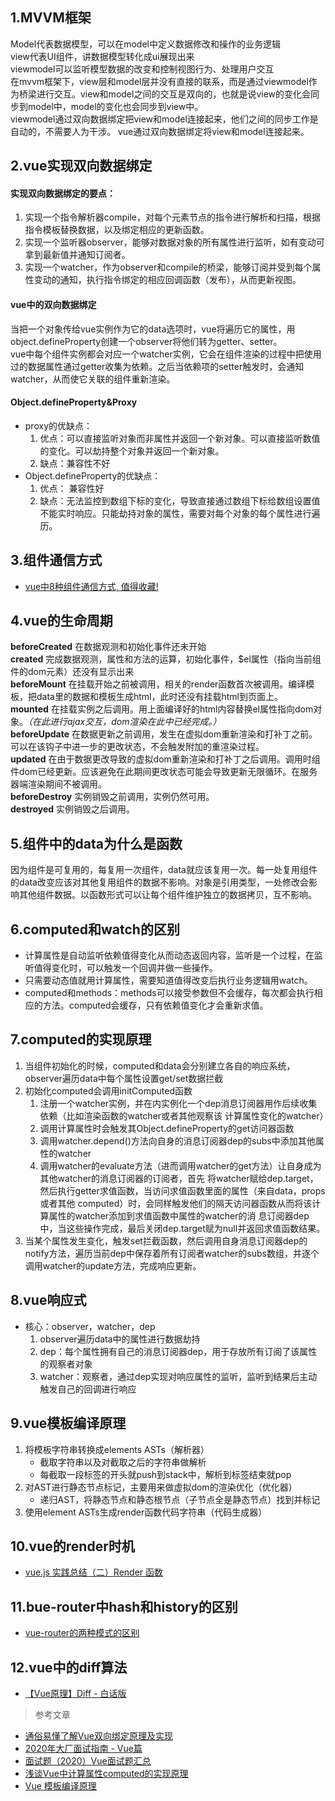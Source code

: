 ## 1.MVVM框架  
Model代表数据模型，可以在model中定义数据修改和操作的业务逻辑  
view代表UI组件，讲数据模型转化成ui展现出来  
viewmodel可以监听模型数据的改变和控制视图行为、处理用户交互  
在mvvm框架下，view层和model层并没有直接的联系，而是通过viewmodel作为桥梁进行交互。view和model之间的交互是双向的，也就是说view的变化会同步到model中，model的变化也会同步到view中。  
viewmodel通过双向数据绑定把view和model连接起来，他们之间的同步工作是自动的，不需要人为干涉。 
vue通过双向数据绑定将view和model连接起来。  

## 2.vue实现双向数据绑定  
#### 实现双向数据绑定的要点：  
1. 实现一个指令解析器compile，对每个元素节点的指令进行解析和扫描，根据指令模板替换数据，以及绑定相应的更新函数。  
2. 实现一个监听器observer，能够对数据对象的所有属性进行监听，如有变动可拿到最新值并通知订阅者。  
3. 实现一个watcher，作为observer和compile的桥梁，能够订阅并受到每个属性变动的通知，执行指令绑定的相应回调函数（发布），从而更新视图。  
#### vue中的双向数据绑定  
当把一个对象传给vue实例作为它的data选项时，vue将遍历它的属性，用object.defineProperty创建一个observer将他们转为getter、setter。  
vue中每个组件实例都会对应一个watcher实例，它会在组件渲染的过程中把使用过的数据属性通过getter收集为依赖。之后当依赖项的setter触发时，会通知watcher，从而使它关联的组件重新渲染。  
#### Object.defineProperty&Proxy
* proxy的优缺点：  
  1. 优点：可以直接监听对象而非属性并返回一个新对象。可以直接监听数值的变化。可以劫持整个对象并返回一个新对象。  
  2. 缺点：兼容性不好  
* Object.defineProperty的优缺点：  
  1. 优点： 兼容性好  
  2. 缺点：无法监控到数组下标的变化，导致直接通过数组下标给数组设置值不能实时响应。只能劫持对象的属性，需要对每个对象的每个属性进行遍历。  

## 3.组件通信方式  
* [vue中8种组件通信方式, 值得收藏!](https://juejin.cn/post/6844903887162310669#heading-10)

## 4.vue的生命周期  
**beforeCreated** 在数据观测和初始化事件还未开始  
**created** 完成数据观测，属性和方法的运算，初始化事件，$el属性（指向当前组件的dom元素）还没有显示出来   
**beforeMount** 在挂载开始之前被调用，相关的render函数首次被调用。编译模板，把data里的数据和模板生成html，此时还没有挂载html到页面上。  
**mounted** 在挂载实例之后调用。用上面编译好的html内容替换el属性指向dom对象。*（在此进行ajax交互，dom渲染在此中已经完成。）*  
**beforeUpdate** 在数据更新之前调用，发生在虚拟dom重新渲染和打补丁之前。可以在该钩子中进一步的更改状态，不会触发附加的重渲染过程。  
**updated** 在由于数据更改导致的虚拟dom重新渲染和打补丁之后调用。调用时组件dom已经更新。应该避免在此期间更改状态可能会导致更新无限循环。在服务器端渲染期间不被调用。  
**beforeDestroy** 实例销毁之前调用，实例仍然可用。  
**destroyed** 实例销毁之后调用。  

## 5.组件中的data为什么是函数  
因为组件是可复用的，每复用一次组件，data就应该复用一次。每一处复用组件的data改变应该对其他复用组件的数据不影响。对象是引用类型，一处修改会影响其他组件数据。以函数形式可以让每个组件维护独立的数据拷贝，互不影响。  

## 6.computed和watch的区别  
* 计算属性是自动监听依赖值得变化从而动态返回内容，监听是一个过程，在监听值得变化时，可以触发一个回调并做一些操作。  
* 只需要动态值就用计算属性，需要知道值得改变后执行业务逻辑用watch。  
* computed和methods：methods可以接受参数但不会缓存，每次都会执行相应的方法。computed会缓存，只有依赖值变化才会重新求值。

## 7.computed的实现原理   
1. 当组件初始化的时候，computed和data会分别建立各自的响应系统，observer遍历data中每个属性设置get/set数据拦截 
2. 初始化computed会调用initComputed函数  
   1. 注册一个watcher实例，并在内实例化一个dep消息订阅器用作后续收集依赖（比如渲染函数的watcher或者其他观察该       计算属性变化的watcher）   
   2. 调用计算属性时会触发其Object.defineProperty的get访问器函数  
   3. 调用watcher.depend()方法向自身的消息订阅器dep的subs中添加其他属性的watcher  
   4. 调用watcher的evaluate方法（进而调用watcher的get方法）让自身成为其他watcher的消息订阅器的订阅者，首先       将watcher赋给dep.target，然后执行getter求值函数，当访问求值函数里面的属性（来自data，props或者其他         computed）时，会同样触发他们的隔天访问器函数从而将该计算属性的watcher添加到求值函数中属性的watcher的消       息订阅器dep中，当这些操作完成，最后关闭dep.target赋为null并返回求值函数结果。  
3. 当某个属性发生变化，触发set拦截函数，然后调用自身消息订阅器dep的notify方法，遍历当前dep中保存着所有订阅者watcher的subs数组，并逐个调用watcher的update方法，完成响应更新。  

## 8.vue响应式  
* 核心：observer，watcher，dep
  1. observer遍历data中的属性进行数据劫持  
  2. dep：每个属性拥有自己的消息订阅器dep，用于存放所有订阅了该属性的观察者对象  
  3. watcher：观察者，通过dep实现对响应属性的监听，监听到结果后主动触发自己的回调进行响应  
  
## 9.vue模板编译原理  
1. 将模板字符串转换成elements ASTs（解析器）  
   * 截取字符串以及对截取之后的字符串做解析  
   * 每截取一段标签的开头就push到stack中，解析到标签结束就pop
2. 对AST进行静态节点标记，主要用来做虚拟dom的渲染优化（优化器）  
   * 递归AST，将静态节点和静态根节点（子节点全是静态节点）找到并标记  
3. 使用element ASTs生成render函数代码字符串（代码生成器）  

## 10.vue的render时机
* [vue.js 实践总结（二）Render 函数](https://juejin.cn/post/6844903640423989256)  

## 11.bue-router中hash和history的区别  
* [vue-router的两种模式的区别](https://juejin.cn/post/6844903552519766029)   

## 12.vue中的diff算法  
* [【Vue原理】Diff - 白话版](https://zhuanlan.zhihu.com/p/81752104)  


  

> 参考文章  
* [通俗易懂了解Vue双向绑定原理及实现](https://my.oschina.net/u/4386652/blog/4281447)  
* [2020年大厂面试指南 - Vue篇](https://juejin.cn/post/6844904069182521351#heading-17)  
* [面试题（2020）Vue面试题汇总](https://segmentfault.com/a/1190000037636720)  
* [浅谈Vue中计算属性computed的实现原理](https://segmentfault.com/a/1190000016368913)  
* [Vue 模板编译原理](https://github.com/berwin/Blog/issues/18)  
